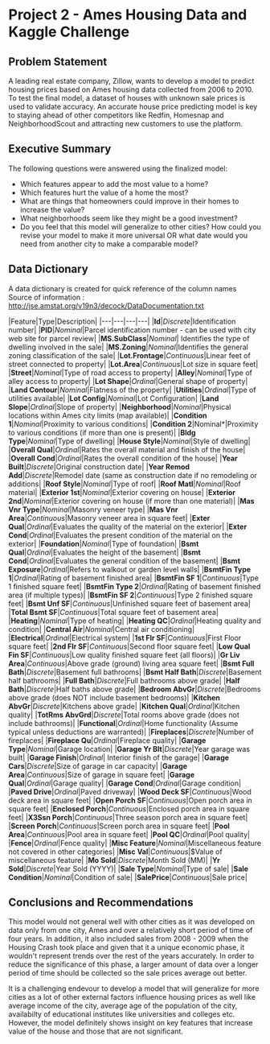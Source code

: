 # Project 2 - Ames Housing Data and Kaggle Challenge

## Problem Statement

A leading real estate company, Zillow, wants to develop a model to predict housing prices based on Ames housing data collected from 2006 to 2010. To test the final model, a dataset of houses with unknown sale prices is used to validate accuracy. An accurate house price predicting model is key to staying ahead of other competitors like Redfin, Homesnap and NeighborhoodScout and attracting new customers to use the platform.

## Executive Summary

The following questions were answered using the finalized model:
- Which features appear to add the most value to a home?
- Which features hurt the value of a home the most?
- What are things that homeowners could improve in their homes to increase the value?
- What neighborhoods seem like they might be a good investment?
- Do you feel that this model will generalize to other cities? How could you revise your model to make it more universal OR what date would you need from another city to make a comparable model?

## Data Dictionary 

A data dictionary is created for quick reference of the column names
Source of information : http://jse.amstat.org/v19n3/decock/DataDocumentation.txt

|Feature|Type|Description|
|---|---|---|---|
|**Id**|*Discrete*|Identification number| 
|**PID**|*Nominal*|Parcel identification number - can be used with city web site for parcel review|
|**MS.SubClass**|*Nominal*| Identifies the type of dwelling involved in the sale|
|**MS.Zoning**|*Nominal*|Identifies the general zoning classification of the sale|
|**Lot.Frontage**|*Continuous*|Linear feet of street connected to property|
|**Lot.Area**|*Continuous*|Lot size in square feet|
|**Street**|*Nominal*|Type of road access to property|
|**Alley**|*Nominal*|Type of alley access to property|
|**Lot Shape**|*Ordinal*|General shape of property|
|**Land Contour**|*Nominal*|Flatness of the property|
|**Utilities**|*Ordinal*|Type of utilities available|
|**Lot Config**|*Nominal*|Lot Configuration|
|**Land Slope**|*Ordinal*|Slope of property|
|**Neighborhood**|*Nominal*|Physical locations within Ames city limits (map available)|
|**Condition 1**|*Nominal*|Proximity to various conditions|
|**Condition 2**|Nominal*|Proximity to various conditions (if more than one is present)|
|**Bldg Type**|*Nominal*|Type of dwelling|
|**House Style**|*Nominal*|Style of dwelling|
|**Overall Qual**|*Ordinal*|Rates the overall material and finish of the house|
|**Overall Cond**|*Ordinal*|Rates the overall condition of the house|
|**Year Built**|*Discrete*|Original construction date|
|**Year Remod Add**|*Discrete*|Remodel date (same as construction date if no remodeling or additions|
|**Roof Style**|*Nominal*|Type of roof|
|**Roof Matl**|*Nominal*|Roof material|
|**Exterior 1st**|*Nominal*|Exterior covering on house|
|**Exterior 2nd**|*Nominal*|Exterior covering on house (if more than one material)|
|**Mas Vnr Type**|*Nominal*|Masonry veneer type|
|**Mas Vnr Area**|*Continuous*|Masonry veneer area in square feet|
|**Exter Qual**|*Ordinal*|Evaluates the quality of the material on the exterior|
|**Exter Cond**|*Ordinal*|Evaluates the present condition of the material on the exterior|
|**Foundation**|*Nominal*|Type of foundation|
|**Bsmt Qual**|*Ordinal*|Evaluates the height of the basement|
|**Bsmt Cond**|*Ordinal*|Evaluates the general condition of the basement|
|**Bsmt Exposure**|*Ordinal*|Refers to walkout or garden level walls|
|**BsmtFin Type 1**|*Ordinal*|Rating of basement finished area|
|**BsmtFin SF 1**|*Continuous*|Type 1 finished square feet|
|**BsmtFin Type 2**|*Ordinal*|Rating of basement finished area (if multiple types)|
|**BsmtFin SF 2**|*Continuous*|Type 2 finished square feet|
|**Bsmt Unf SF**|*Continuous*|Unfinished square feet of basement area|
|**Total Bsmt SF**|*Continuous*|Total square feet of basement area|
|**Heating**|*Nominal*|Type of heating|
|**Heating QC**|*Ordinal*|Heating quality and condition|
|**Central Air**|*Nominal*|Central air conditioning|
|**Electrical**|*Ordinal*|Electrical system|
|**1st Flr SF**|*Continuous*|First Floor square feet|
|**2nd Flr SF**|*Continuous*|Second floor square feet|
|**Low Qual Fin SF**|*Continuous*|Low quality finished square feet (all floors)|
|**Gr Liv Area**|*Continuous*|Above grade (ground) living area square feet|
|**Bsmt Full Bath**|*Discrete*|Basement full bathrooms|
|**Bsmt Half Bath**|*Discrete*|Basement half bathrooms|
|**Full Bath**|*Discrete*|Full bathrooms above grade|
|**Half Bath**|*Discrete*|Half baths above grade|
|**Bedroom AbvGr**|*Discrete*|Bedrooms above grade (does NOT include basement bedrooms)|
|**Kitchen AbvGr**|*Discrete*|Kitchens above grade|
|**Kitchen Qual**|*Ordinal*|Kitchen quality|
|**TotRms AbvGrd**|*Discrete*|Total rooms above grade (does not include bathrooms)|
|**Functional**|*Ordinal*|Home functionality (Assume typical unless deductions are warranted)|
|**Fireplaces**|*Discrete*|Number of fireplaces|
|**Fireplace Qu**|*Ordinal*|Fireplace quality|
|**Garage Type**|*Nominal*|Garage location|
|**Garage Yr Blt**|*Discrete*|Year garage was built|
|**Garage Finish**|*Ordinal*| Interior finish of the garage|
|**Garage Cars**|*Discrete*|Size of garage in car capacity|
|**Garage Area**|*Continuous*|Size of garage in square feet|
|**Garage Qual**|*Ordinal*|Garage quality|
|**Garage Cond**|*Ordinal*|Garage condition|
|**Paved Drive**|*Ordinal*|Paved driveway|
|**Wood Deck SF**|*Continuous*|Wood deck area in square feet|
|**Open Porch SF**|*Continuous*|Open porch area in square feet|
|**Enclosed Porch**|*Continuous*|Enclosed porch area in square feet|
|**X3Ssn Porch**|*Continuous*|Three season porch area in square feet|
|**Screen Porch**|*Continuous*|Screen porch area in square feet|
|**Pool Area**|*Continuous*|Pool area in square feet|
|**Pool QC**|*Ordinal*|Pool quality|
|**Fence**|*Ordinal*|Fence quality|
|**Misc Feature**|*Nominal*|Miscellaneous feature not covered in other categories|
|**Misc Val**|*Continuous*|$Value of miscellaneous feature|
|**Mo Sold**|*Discrete*|Month Sold (MM)|
|**Yr Sold**|*Discrete*|Year Sold (YYYY)|
|**Sale Type**|*Nominal*|Type of sale|
|**Sale Condition**|*Nominal*|Condition of sale|
|**SalePrice**|*Continuous*|Sale price|


## Conclusions and Recommendations

This model would not general well with other cities as it was developed on data only from one city, Ames and over a relatively short period of time of four years. In addition, it also included sales from 2008 - 2009 when the Housing Crash took place and given that it a unique economic phase, it wouldn't represent trends over the rest of the years accurately. In order to reduce the significance of this phase, a larger amount of data over a longer period of time should be collected so the sale prices average out better.

It is a challenging endevour to develop a model that will generalize for more cities as a lot of other external factors influence housing prices as well like average income of the city, average age of the population of the city, availabilty of educational institutes like universities and colleges etc. However, the model definitely shows insight on key features that increase value of the house and those that are not significant.